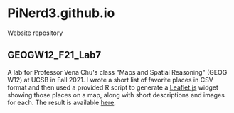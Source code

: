 # PiNerd3.github.io
Website repository

## GEOGW12_F21_Lab7

A lab for Professor Vena Chu's class "Maps and Spatial Reasoning" (GEOG W12) at UCSB in Fall 2021. I wrote a short list of favorite places in CSV format and then used a provided R script to generate a [Leaflet.js](https://leafletjs.com/) widget showing those places on a map, along with short descriptions and images for each. The result is available [here](https://nhamovitz.github.io/GEOGW12_F21_Lab7/).
